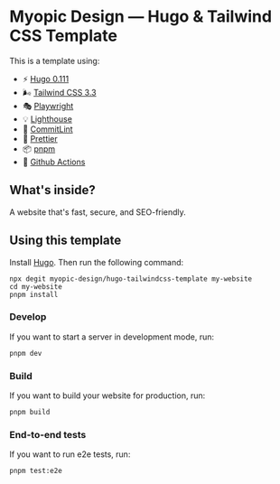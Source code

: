 # Myopic Design — Hugo & Tailwind CSS Template

This is a template using:

- ⚡️ [Hugo 0.111](https://gohugo.io/)
- 🌬️ [Tailwind CSS 3.3](https://tailwindcss.com/)
- 🎭 [Playwright](https://playwright.dev/)
- 💡 [Lighthouse](https://developer.chrome.com/docs/lighthouse/)
- 🤖 [CommitLint](https://commitlint.js.org/)
- 💖 [Prettier](https://prettier.io/)
- 📦 [pnpm](https://pnpm.io/)
- 👷 [Github Actions](https://github.com/features/actions)

## What's inside?

A website that's fast, secure, and SEO-friendly.

## Using this template

Install [Hugo](https://gohugo.io/). Then run the following command:

```
npx degit myopic-design/hugo-tailwindcss-template my-website
cd my-website
pnpm install
```

### Develop

If you want to start a server in development mode, run:

```
pnpm dev
```

### Build

If you want to build your website for production, run:

```
pnpm build
```

### End-to-end tests

If you want to run e2e tests, run:

```
pnpm test:e2e
```

